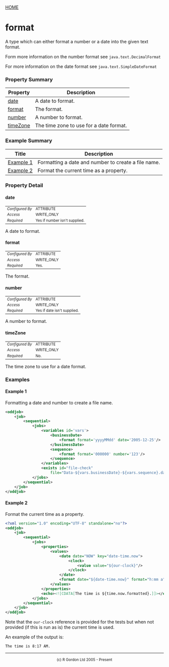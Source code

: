 [HOME](../../../../README.md)
# format

A type which can either format a
number or a date into the given text format.


Form more information on the number format see `java.text.DecimalFormat`


For more information on the date format see `java.text.SimpleDateFormat`

### Property Summary

| Property | Description |
| -------- | ----------- |
| [date](#propertydate) | A date to format. | 
| [format](#propertyformat) | The format. | 
| [number](#propertynumber) | A number to format. | 
| [timeZone](#propertytimeZone) | The time zone to use for a date format. | 


### Example Summary

| Title | Description |
| ----- | ----------- |
| [Example 1](#example1) | Formatting a date and number to create a file name. |
| [Example 2](#example2) | Format the current time as a property. |


### Property Detail
#### date <a name="propertydate"></a>

<table style='font-size:smaller'>
      <tr><td><i>Configured By</i></td><td>ATTRIBUTE</td></tr>
      <tr><td><i>Access</i></td><td>WRITE_ONLY</td></tr>
      <tr><td><i>Required</i></td><td>Yes if number isn't supplied.</td></tr>
</table>

A date to format.

#### format <a name="propertyformat"></a>

<table style='font-size:smaller'>
      <tr><td><i>Configured By</i></td><td>ATTRIBUTE</td></tr>
      <tr><td><i>Access</i></td><td>WRITE_ONLY</td></tr>
      <tr><td><i>Required</i></td><td>Yes.</td></tr>
</table>

The format.

#### number <a name="propertynumber"></a>

<table style='font-size:smaller'>
      <tr><td><i>Configured By</i></td><td>ATTRIBUTE</td></tr>
      <tr><td><i>Access</i></td><td>WRITE_ONLY</td></tr>
      <tr><td><i>Required</i></td><td>Yes if date isn't supplied.</td></tr>
</table>

A number to format.

#### timeZone <a name="propertytimeZone"></a>

<table style='font-size:smaller'>
      <tr><td><i>Configured By</i></td><td>ATTRIBUTE</td></tr>
      <tr><td><i>Access</i></td><td>WRITE_ONLY</td></tr>
      <tr><td><i>Required</i></td><td>No.</td></tr>
</table>

The time zone to use for a date format.


### Examples
#### Example 1 <a name="example1"></a>

Formatting a date and number to create a file name.

```xml
<oddjob>
    <job>
        <sequential>
            <jobs>
                <variables id='vars'>
                    <businessDate>
                        <format format='yyyyMMdd' date='2005-12-25'/>
                    </businessDate>
                    <sequence>
                        <format format='000000' number='123'/>
                    </sequence>
                </variables>
                <exists id="file-check"
                    file="Data-${vars.businessDate}-${vars.sequence}.dat"/>
            </jobs>
        </sequential>
    </job>
</oddjob>
```


#### Example 2 <a name="example2"></a>

Format the current time as a property.

```xml
<?xml version="1.0" encoding="UTF-8" standalone="no"?>
<oddjob>
    <job>
        <sequential>
            <jobs>
                <properties>
                    <values>
                        <date date="NOW" key="date-time.now">
                            <clock>
                                <value value="${our-clock}"/>
                            </clock>
                        </date>
                        <format date="${date-time.now}" format="h:mm a" key="time.now.formatted"/>
                    </values>
                </properties>
                <echo><![CDATA[The time is ${time.now.formatted}.]]></echo>
            </jobs>
        </sequential>
    </job>
</oddjob>
```


Note that the <code>our-clock</code> reference is provided for the tests
but when not provided (if this is run as is) the current time is used.


An example of the output is:

```
The time is 8:17 AM.
```



-----------------------

<div style='font-size: smaller; text-align: center;'>(c) R Gordon Ltd 2005 - Present</div>
